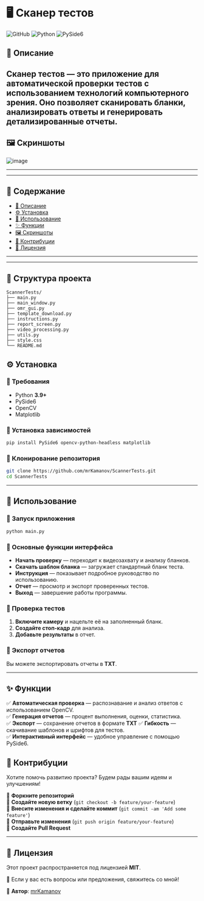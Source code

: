 # 🖥️ Сканер тестов  

![GitHub](https://img.shields.io/github/license/mrKamanov/ScannerTests?style=for-the-badge)
![Python](https://img.shields.io/badge/python-3.9+-blue.svg?style=for-the-badge)
![PySide6](https://img.shields.io/badge/PySide6-6.2+-blue.svg?style=for-the-badge)

## 📌 Описание  

**Сканер тестов** — это  приложение для автоматической проверки тестов с использованием технологий компьютерного зрения. 
Оно позволяет сканировать бланки, анализировать ответы и генерировать детализированные отчеты.  
---

## 🖼️ Скриншоты  

![image](https://github.com/user-attachments/assets/8a1e6f5a-5718-4275-ae3f-b885cc9c930c)  

---
---

## 📖 Содержание  

- [📌 Описание](#-описание)  
- [⚙️ Установка](#️-установка)  
- [🚀 Использование](#-использование)  
- [✨ Функции](#-функции)  
- [🖼️ Скриншоты](#-скриншоты)  
- [🤝 Контрибуции](#-контрибуции)  
- [📜 Лицензия](#-лицензия)  

---
---

## 📁 Структура проекта  

```
ScannerTests/
├── main.py
├── main_window.py
├── omr_gui.py
├── template_download.py
├── instructions.py
├── report_screen.py
├── video_processing.py
├── utils.py
├── style.css
└── README.md
```

## ⚙️ Установка  

### 🔹 Требования  

- Python **3.9+**  
- PySide6  
- OpenCV  
- Matplotlib  

### 🔹 Установка зависимостей  

```sh
pip install PySide6 opencv-python-headless matplotlib
```

### 🔹 Клонирование репозитория  

```sh
git clone https://github.com/mrKamanov/ScannerTests.git
cd ScannerTests
```

---

## 🚀 Использование  

### 🔹 Запуск приложения  

```sh
python main.py
```

### 🔹 Основные функции интерфейса  

- **Начать проверку** — переходит к видеозахвату и анализу бланков.  
- **Скачать шаблон бланка** — загружает стандартный бланк теста.  
- **Инструкция** — показывает подробное руководство по использованию.  
- **Отчет** — просмотр и экспорт проверенных тестов.  
- **Выход** — завершение работы программы.  

### 🔹 Проверка тестов  

1. **Включите камеру** и нацельте её на заполненный бланк.  
2. **Создайте стоп-кадр** для анализа.  
3. **Добавьте результаты** в отчет.  

### 🔹 Экспорт отчетов  

Вы можете экспортировать отчеты в **TXT**.  

---

## ✨ Функции  

✅ **Автоматическая проверка** — распознавание и анализ ответов с использованием OpenCV.  
✅ **Генерация отчетов** — процент выполнения, оценки, статистика.  
✅ **Экспорт** — сохранение отчетов в формате **TXT** 
✅ **Гибкость** — скачивание шаблонов и шрифтов для тестов.  
✅ **Интерактивный интерфейс** — удобное управление с помощью PySide6.  



## 🤝 Контрибуции  

Хотите помочь развитию проекта? Будем рады вашим идеям и улучшениям!  

🔹 **Форкните репозиторий**  
🔹 **Создайте новую ветку** (`git checkout -b feature/your-feature`)  
🔹 **Внесите изменения и сделайте коммит** (`git commit -am 'Add some feature'`)  
🔹 **Отправьте изменения** (`git push origin feature/your-feature`)  
🔹 **Создайте Pull Request**  

---

## 📜 Лицензия  

Этот проект распространяется под лицензией **MIT**.  

📩 Если у вас есть вопросы или предложения, свяжитесь со мной!  

👤 **Автор**: [mrKamanov](https://github.com/mrKamanov)  

